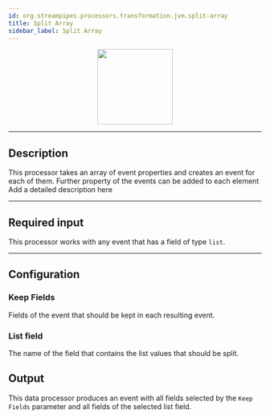 ```yaml
---
id: org.streampipes.processors.transformation.jvm.split-array
title: Split Array
sidebar_label: Split Array
---
```




<p align="center"> 
    <img src="/docs/img/pipeline-elements/org.streampipes.processors.transformation.jvm.split-array/icon.png" width="150px;" class="pe-image-documentation"/>
</p>

***

## Description

This processor takes an array of event properties and creates an event for each of them. Further property of the events can be added to each element
Add a detailed description here

***

## Required input

This processor works with any event that has a field of type ``list``.

***

## Configuration

### Keep Fields

Fields of the event that should be kept in each resulting event.

### List field

The name of the field that contains the list values that should be split.


## Output

This data processor produces an event with all fields selected by the ``Keep Fields`` parameter and all fields of the
 selected list field.